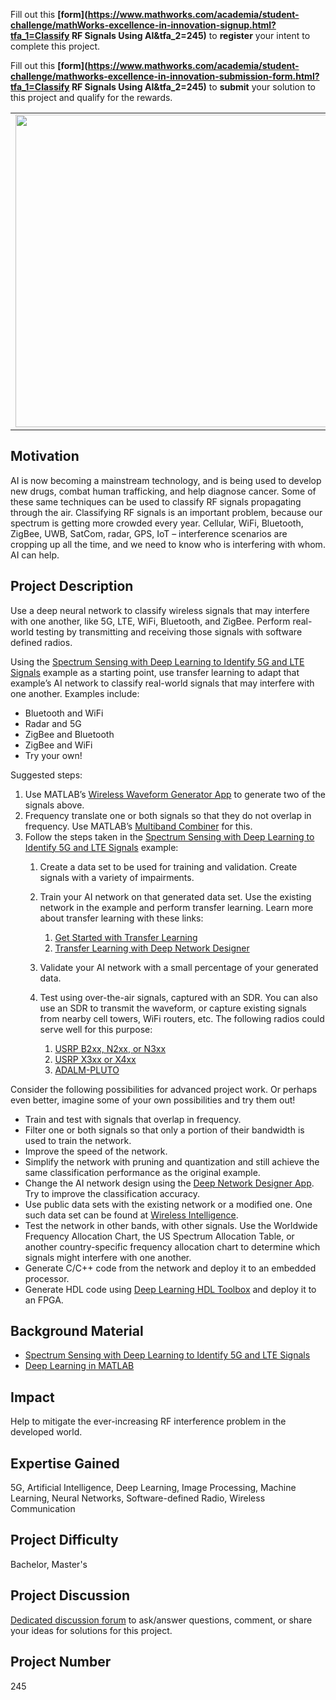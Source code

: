Fill out this <strong>[form](https://www.mathworks.com/academia/student-challenge/mathWorks-excellence-in-innovation-signup.html?tfa_1=Classify RF Signals Using AI&tfa_2=245)</strong> to **register** your intent to complete this project.

Fill out this <strong>[form](https://www.mathworks.com/academia/student-challenge/mathworks-excellence-in-innovation-submission-form.html?tfa_1=Classify RF Signals Using AI&tfa_2=245)</strong> to **submit** your solution to this project and qualify for the rewards.

<table>
<td><img src="https://gist.githubusercontent.com/robertogl/e0115dc303472a9cfd52bbbc8edb7665/raw/ai-for-wireless-synthetic-waveform-dataset.jpg"  width=500 /></td>
<td><p><h1>Classify RF Signals Using AI</h1></p>
<p>Use deep learning to classify wireless signals and perform real-world testing with software defined radios.</p>
</table>

## Motivation

AI is now becoming a mainstream technology, and is being used to develop new drugs, combat human trafficking, and help diagnose cancer.  Some of these same techniques can be used to classify RF signals propagating through the air.  Classifying RF signals is an important problem, because our spectrum is getting more crowded every year.  Cellular, WiFi, Bluetooth, ZigBee, UWB, SatCom, radar, GPS, IoT – interference scenarios are cropping up all the time, and we need to know who is interfering with whom.  AI can help.

## Project Description

Use a deep neural network to classify wireless signals that may interfere with one another, like 5G, LTE, WiFi, Bluetooth, and ZigBee.  Perform real-world testing by transmitting and receiving those signals with software defined radios.

Using the [Spectrum Sensing with Deep Learning to Identify 5G and LTE Signals]( https://www.mathworks.com/help/comm/ug/spectrum-sensing-with-deep-learning-to-identify-5g-and-lte-signals.html) example as a starting point, use transfer learning to adapt that example’s AI network to classify real-world signals that may interfere with one another.  Examples include:
- Bluetooth and WiFi
- Radar and 5G
- ZigBee and Bluetooth
- ZigBee and WiFi
- Try your own!

Suggested steps:

1. Use MATLAB’s [Wireless Waveform Generator App](https://www.mathworks.com/help/comm/ref/wirelesswaveformgenerator-app.html) to generate two of the signals above.
2. Frequency translate one or both signals so that they do not overlap in frequency.  Use MATLAB’s [Multiband Combiner](https://www.mathworks.com/help/comm/ref/comm.multibandcombiner-system-object.html) for this.
3. Follow the steps taken in the [Spectrum Sensing with Deep Learning to Identify 5G and LTE Signals](https://www.mathworks.com/help/comm/ug/spectrum-sensing-with-deep-learning-to-identify-5g-and-lte-signals.html) example:
    1. Create a data set to be used for training and validation.  Create signals with a variety of impairments.
    2. Train your AI network on that generated data set.  Use the existing network in the example and perform transfer learning.  Learn more about transfer learning with these links:
        1. [Get Started with Transfer Learning](https://www.mathworks.com/help/deeplearning/gs/get-started-with-transfer-learning.html)
        2. [Transfer Learning with Deep Network Designer](https://www.mathworks.com/help/deeplearning/ug/transfer-learning-with-deep-network-designer.html)
    3. Validate your AI network with a small percentage of your generated data.
    4. Test using over-the-air signals, captured with an SDR.  You can also use an SDR to transmit the waveform, or capture existing signals from nearby cell towers, WiFi routers, etc.  The following radios could serve well for this purpose:
    
        1.  [USRP B2xx, N2xx, or N3xx](https://www.mathworks.com/hardware-support/usrp.html)
        2.	[USRP X3xx or X4xx](https://www.mathworks.com/products/wireless-testbench.html)
        3.	[ADALM-PLUTO](https://www.mathworks.com/hardware-support/adalm-pluto-radio.html)


Consider the following possibilities for advanced project work.  Or perhaps even better, imagine some of your own possibilities and try them out!
- Train and test with signals that overlap in frequency.  
- Filter one or both signals so that only a portion of their bandwidth is used to train the network.
- Improve the speed of the network.
- Simplify the network with pruning and quantization and still achieve the same classification performance as the original example.
- Change the AI network design using the [Deep Network Designer App](https://www.mathworks.com/help/deeplearning/deep-network-designer-app.html).  Try to improve the classification accuracy.
- Use public data sets with the existing network or a modified one.  One such data set can be found at [Wireless Intelligence](https://wireless-intelligence.com/#/home). 
- Test the network in other bands, with other signals.  Use the Worldwide Frequency Allocation Chart, the US Spectrum Allocation Table, or another country-specific frequency allocation chart to determine which signals might interfere with one another.
- Generate C/C++ code from the network and deploy it to an embedded processor.
- Generate HDL code using [Deep Learning HDL Toolbox](https://www.mathworks.com/products/deep-learning-hdl.html) and deploy it to an FPGA.


## Background Material

- [Spectrum Sensing with Deep Learning to Identify 5G and LTE Signals](https://www.mathworks.com/help/comm/ug/spectrum-sensing-with-deep-learning-to-identify-5g-and-lte-signals.html)
- [Deep Learning in MATLAB](https://www.mathworks.com/help/deeplearning/ug/deep-learning-in-matlab.html)


## Impact

Help to mitigate the ever-increasing RF interference problem in the developed world.

## Expertise Gained 

5G, Artificial Intelligence, Deep Learning, Image Processing, Machine Learning, Neural Networks, Software-defined Radio, Wireless Communication

## Project Difficulty

Bachelor, Master's

## Project Discussion

[Dedicated discussion forum](https://github.com/mathworks/MathWorks-Excellence-in-Innovation/discussions/81) to ask/answer questions, comment, or share your ideas for solutions for this project.

## Project Number

245
